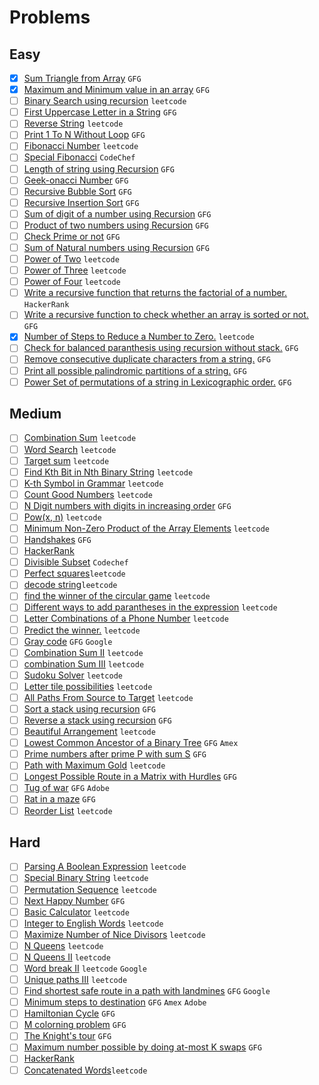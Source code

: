 # Problems

## Easy
- [x] [Sum Triangle from Array](https://www.geeksforgeeks.org/sum-triangle-from-array/) `GFG`
- [x] [Maximum and Minimum value in an array](https://www.geeksforgeeks.org/recursive-programs-to-find-minimum-and-maximum-elements-of-array/) `GFG`
- [ ] [Binary Search using recursion](https://leetcode.com/problems/binary-search/) `leetcode`
- [ ] [First Uppercase Letter in a String](https://www.geeksforgeeks.org/first-uppercase-letter-in-a-string-iterative-and-recursive/) `GFG`
- [ ] [Reverse String](https://leetcode.com/problems/reverse-string/) `leetcode`
- [ ] [Print 1 To N Without Loop](https://practice.geeksforgeeks.org/problems/print-1-to-n-without-using-loops-1587115620/1/) `GFG`
- [ ] [Fibonacci Number](https://leetcode.com/problems/fibonacci-number/) `leetcode`
- [ ] [Special Fibonacci](https://www.codechef.com/problems/FIBXOR01/) `CodeChef`
- [ ] [Length of string using Recursion](https://www.geeksforgeeks.org/program-for-length-of-a-string-using-recursion/) `GFG`
- [ ] [Geek-onacci Number](https://practice.geeksforgeeks.org/problems/geek-onacci-number/0/) `GFG`
- [ ] [Recursive Bubble Sort](https://www.geeksforgeeks.org/recursive-bubble-sort/) `GFG`
- [ ] [Recursive Insertion Sort](https://www.geeksforgeeks.org/recursive-insertion-sort/) `GFG`
- [ ] [Sum of digit of a number using Recursion](https://www.geeksforgeeks.org/sum-digit-number-using-recursion/) `GFG`
- [ ] [Product of two numbers using Recursion](https://www.geeksforgeeks.org/product-2-numbers-using-recursion/) `GFG`
- [ ] [Check Prime or not](https://www.geeksforgeeks.org/recursive-program-prime-number/) `GFG`
- [ ] [Sum of Natural numbers using Recursion](https://www.geeksforgeeks.org/sum-of-natural-numbers-using-recursion/) `GFG`
- [ ] [Power of Two](https://leetcode.com/problems/power-of-two/) `leetcode`
- [ ] [Power of Three](https://leetcode.com/problems/power-of-three/) `leetcode`
- [ ] [Power of Four](https://leetcode.com/problems/power-of-four/) `leetcode`
- [ ] [Write a recursive function that returns the factorial of a number.](https://www.hackerrank.com/challenges/30-recursion/problem) `HackerRank`
- [ ] [Write a recursive function to check whether an array is sorted or not.](https://www.geeksforgeeks.org/program-check-array-sorted-not-iterative-recursive) `GFG`
- [x] [Number of Steps to Reduce a Number to Zero.](https://leetcode.com/problems/number-of-steps-to-reduce-a-number-to-zero/) `leetcode`
- [ ] [Check for balanced paranthesis using recursion without stack.](https://www.geeksforgeeks.org/check-for-balanced-parenthesis-without-using-stack/) `GFG`
- [ ] [Remove consecutive duplicate characters from a string.](https://www.geeksforgeeks.org/remove-consecutive-duplicates-string/) `GFG` 
- [ ] [Print all possible palindromic partitions of a string.](https://www.geeksforgeeks.org/given-a-string-print-all-possible-palindromic-partition/) `GFG`
- [ ] [Power Set of permutations of a string in Lexicographic order.](https://www.geeksforgeeks.org/powet-set-lexicographic-order/) `GFG`
<!-- - [ ] [ Write a recursive function for given n and a to determine x: `n = a ^ x ;; a = 2, 3, 4;; (2 ^ -31) <= n <= (2 ^ 31) - 1 ` **Not a Link**](Not_a_Link) -->

## Medium
- [ ] [Combination Sum](https://leetcode.com/problems/combination-sum/) `leetcode`
- [ ] [Word Search](https://leetcode.com/problems/word-search/) `leetcode`
- [ ] [Target sum](https://leetcode.com/problems/target-sum/) `leetcode`
- [ ] [Find Kth Bit in Nth Binary String](https://leetcode.com/problems/find-kth-bit-in-nth-binary-string/) `leetcode`
- [ ] [K-th Symbol in Grammar](https://leetcode.com/problems/k-th-symbol-in-grammar/) `leetcode`
- [ ] [Count Good Numbers](https://leetcode.com/problems/count-good-numbers/) `leetcode`
- [ ] [N Digit numbers with digits in increasing order](https://practice.geeksforgeeks.org/problems/n-digit-numbers-with-digits-in-increasing-order5903/1/) `GFG`
- [ ] [Pow(x, n)](https://leetcode.com/problems/powx-n/) `leetcode`
- [ ] [Minimum Non-Zero Product of the Array Elements](https://leetcode.com/problems/minimum-non-zero-product-of-the-array-elements/) `leetcode`
- [ ] [Handshakes](https://practice.geeksforgeeks.org/problems/handshakes1303/1/) `GFG`
- [ ] [HackerRank](https://www.hackerrank.com/domains/algorithms?filters%5Bsubdomains%5D%5B%5D=recursion&filters%5Bdifficulty%5D%5B%5D=medium)
- [ ] [Divisible Subset](https://www.codechef.com/problems/DIVSUBS)  `Codechef`
- [ ] [Perfect squares](https://leetcode.com/problems/perfect-squares/)`leetcode`
- [ ] [decode string](https://leetcode.com/problems/decode-string/)`leetcode`
- [ ] [find the winner of the circular game](https://leetcode.com/problems/find-the-winner-of-the-circular-game/) `leetcode`
- [ ] [Different ways to add parantheses in the expression](https://leetcode.com/problems/different-ways-to-add-parentheses/) `leetcode`
- [ ] [Letter Combinations of a Phone Number](https://leetcode.com/problems/letter-combinations-of-a-phone-number/) `leetcode`
- [ ] [Predict the winner.](https://leetcode.com/problems/predict-the-winner/) `leetcode`
- [ ] [Gray code](https://practice.geeksforgeeks.org/problems/gray-code-1611215248/1/) `GFG` `Google`
- [ ] [Combination Sum II](https://leetcode.com/problems/combination-sum-ii/) `leetcode`
- [ ] [combination Sum III](https://leetcode.com/problems/combination-sum-iii/) `leetcode`
- [ ] [Sudoku Solver](https://leetcode.com/problems/sudoku-solver/) `leetcode`
- [ ] [Letter tile possibilities](https://leetcode.com/problems/letter-tile-possibilities/) `leetcode`
- [ ] [All Paths From Source to Target](https://leetcode.com/problems/all-paths-from-source-to-target/) `leetcode`
- [ ] [Sort a stack using recursion](https://www.geeksforgeeks.org/sort-a-stack-using-recursion/) `GFG`
- [ ] [Reverse a stack using recursion](https://www.geeksforgeeks.org/reverse-a-stack-using-recursion/) `GFG`
- [ ] [Beautiful Arrangement](https://leetcode.com/problems/beautiful-arrangement/) `leetcode`
- [ ] [Lowest Common Ancestor of a Binary Tree](https://practice.geeksforgeeks.org/problems/lowest-common-ancestor-in-a-binary-tree/1/) `GFG` `Amex`
- [ ] [Prime numbers after prime P with sum S](https://www.geeksforgeeks.org/prime-numbers-after-prime-p-with-sum-s/) `GFG`
- [ ] [Path with Maximum Gold](https://leetcode.com/problems/path-with-maximum-gold/) `leetcode`
- [ ] [Longest Possible Route in a Matrix with Hurdles](https://www.geeksforgeeks.org/longest-possible-route-in-a-matrix-with-hurdles/) `GFG`
- [ ] [Tug of war](https://www.geeksforgeeks.org/tug-of-war/) `GFG` `Adobe`
- [ ] [Rat in a maze](https://www.geeksforgeeks.org/rat-in-a-maze-backtracking-2/) `GFG`
- [ ] [Reorder List](https://leetcode.com/problems/reorder-list/) `leetcode`

## Hard
- [ ] [Parsing A Boolean Expression](https://leetcode.com/problems/parsing-a-boolean-expression/) `leetcode`
- [ ] [Special Binary String](https://leetcode.com/problems/special-binary-string/) `leetcode`
- [ ] [Permutation Sequence](https://leetcode.com/problems/permutation-sequence/) `leetcode`
- [ ] [Next Happy Number](https://practice.geeksforgeeks.org/problems/next-happy-number4538/1/) `GFG`
- [ ] [Basic Calculator](https://leetcode.com/problems/basic-calculator/) `leetcode`
- [ ] [Integer to English Words](https://leetcode.com/problems/integer-to-english-words/) `leetcode`
- [ ] [Maximize Number of Nice Divisors](https://leetcode.com/problems/maximize-number-of-nice-divisors/) `leetcode`
- [ ] [N Queens](https://leetcode.com/problems/n-queens/) `leetcode`
- [ ] [N Queens II](https://leetcode.com/problems/n-queens-ii/) `leetcode`
- [ ] [Word break II](https://leetcode.com/problems/word-break-ii/) `leetcode` `Google`
- [ ] [Unique paths III](https://leetcode.com/problems/unique-paths-iii/) `leetcode`
- [ ] [Find shortest safe route in a path with landmines](https://www.geeksforgeeks.org/find-shortest-safe-route-in-a-path-with-landmines/) `GFG` `Google`
- [ ] [Minimum steps to destination](https://practice.geeksforgeeks.org/problems/minimum-number-of-steps-to-reach-a-given-number5234/1/) `GFG` `Amex` `Adobe`
- [ ] [Hamiltonian Cycle](https://www.geeksforgeeks.org/hamiltonian-cycle-backtracking-6/) `GFG`
- [ ] [M colorning problem](https://www.geeksforgeeks.org/m-coloring-problem-backtracking-5/) `GFG`
- [ ] [The Knight's tour](https://www.geeksforgeeks.org/the-knights-tour-problem-backtracking-1/) `GFG`
- [ ] [Maximum number possible by doing at-most K swaps](https://www.geeksforgeeks.org/find-maximum-number-possible-by-doing-at-most-k-swaps/) `GFG`
- [ ] [HackerRank](https://www.hackerrank.com/domains/algorithms?filters%5Bsubdomains%5D%5B%5D=recursion&filters%5Bdifficulty%5D%5B%5D=hard)
- [ ] [Concatenated Words](https://leetcode.com/problems/concatenated-words/)`leetcode`
